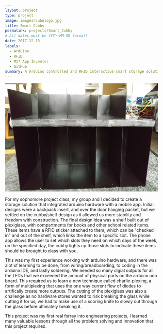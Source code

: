 ```yaml
---
layout: project
type: project
image: images/cubelogo.jpg
title: Smart Cubby
permalink: projects/Smart_Cubby
# All dates must be YYYY-MM-DD format!
date: 2017-12-13
labels:
  - Arduino 
  - RFID
  - MIT App Inventor
  - GitHub
summary: A Arduino controlled and RFID interactive smart storage solution, with linked app for organizational purposes. 
---
```


<img class="ui medium right floated rounded image" src="../images/cubby.png">

For my sophomore project class, my group and I decided to create a storage solution that integrated arduino hardware with a mobile app. Initial designs were a backpack insert, and over the door hanging packet, but we settled on the cubby/shelf design as it allowed us more stability and freedom with construction. The final design idea was a shelf built out of plexiglass, with compartments for books and other school related items. These items have a RFID sticker attached to them, which can be "checked in" and out of the shelf, which links the item to a specific slot. The phone app allows the user to set which slots they need on which days of the week, on the specified day, the cubby lights up those slots to indicate these items should be brought to class with you.

This was my first experience working with arduino hardware, and there was alot of learning to be done, from wiring/breadboarding, to coding in the arduino IDE, and lastly soldering. We needed so many digial outputs for all the LEDs that we exceeded the amount of physical ports on the arduino uno board. This required us to learn a new technique called charlie-plexing, a form of multiplexing that uses the one way current flow of diodes to artifically create more outputs. The cutting of the plexiglass was also a challenge as no hardware stores wanted to risk breaking the glass while cutting it for us, we had to make use of a scoring knife to slowly cut through the glass before ultimately breaking it.

This project was my first real forray into engineering projects, I learned many valuable lessons through all the problem solving and innovation that this project required.
